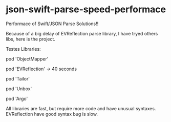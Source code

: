 # json-swift-parse-speed-performace
Performace of Swift/JSON Parse Solutions!!

Because of a big delay of EVReflection parse library, I have tryed others libs, here is the project.

Testes Libraries:

pod 'ObjectMapper'

pod 'EVReflection' -> 40 seconds

pod 'Tailor'

pod 'Unbox'

pod 'Argo'

All libraries are fast, but require more code and have unusual syntaxes. EVReflection have good syntax bug is slow.
